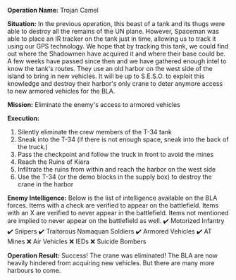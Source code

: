 __Operation Name:__ Trojan Camel

__Situation:__ In the previous operation, this beast of a tank and its thugs were able to destroy all the remains of the UN plane. However, Spaceman was able to place an IR tracker on the tank just in time, allowing us to track it using our GPS technology. We hope that by tracking this tank, we could find out where the Shadowmen have acquired it and where their base could be. A few weeks have passed since then and we have gathered enough intel to know the tank's routes. They use an old harbor on the west side of the island to bring in new vehicles. It will be up to S.E.S.O. to exploit this knowledge and destroy their harbor's only crane to deter anymore access to new armored vehicles for the BLA.

__Mission:__ Eliminate the enemy's access to armored vehicles

__Execution:__
1. Silently eliminate the crew members of the T-34 tank
2. Sneak into the T-34 (if there is not enough space, sneak into the back of the truck.)
3. Pass the checkpoint and follow the truck in front to avoid the mines
4. Reach the Ruins of Kiera
5. Infiltrate the ruins from within and reach the harbor on the west side
6. Use the T-34 (or the demo blocks in the supply box) to destroy the crane in the harbor

__Enemy Intelligence:__
Below is the list of intelligence available on the BLA forces. Items with a check are verified to appear on the battlefield. Items with an X are verified to never appear in the battlefield. Items not mentioned are implied to never appear on the battlefield as well.
:heavy_check_mark: Motorized Infantry
:heavy_check_mark: Snipers
:heavy_check_mark: Traitorous Namaquan Soldiers
:heavy_check_mark: Armored Vehicles
:heavy_check_mark: AT Mines
:x: Air Vehicles
:x: IEDs
:x: Suicide Bombers

__Operation Result:__ Success!
The crane was eliminated! The BLA are now heavily hindered from acquiring new vehicles. But there are many more harbours to come.